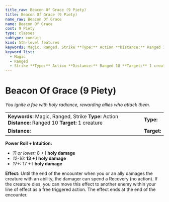 ```yaml
---
title_raw: Beacon Of Grace (9 Piety)
title: Beacon Of Grace (9 Piety)
name_raw: Beacon Of Grace
name: Beacon Of Grace
cost: 9 Piety
type: classes
subtype: conduit
kind: 5th-level features
keywords: Magic, Ranged, Strike **Type:** Action **Distance:** Ranged 10 **Target:** 1 creature
keyword_list:
  - Magic
  - Ranged
  - Strike **Type:** Action **Distance:** Ranged 10 **Target:** 1 creature
---
```


# Beacon Of Grace (9 Piety)

*You ignite a foe with holy radiance, rewarding allies who attack them.*

|                                                                                                     |             |
| :-------------------------------------------------------------------------------------------------- | :---------- |
| **Keywords:** Magic, Ranged, Strike **Type:** Action **Distance:** Ranged 10 **Target:** 1 creature | **Type:**   |
| **Distance:**                                                                                       | **Target:** |

**Power Roll + Intuition:**

- *11 or lower:* 8 + I **holy damage**
- *12-16:* **13 + I holy damage**
- *17+:* 17 + I **holy damage**

**Effect:** Until the end of the encounter when you or an ally damages the creature with an ability, the damager can spend a Recovery (no action). If the creature dies, you can move this effect to another enemy within your line of effect as a free triggered action. The effect ends at the end of the encounter.
